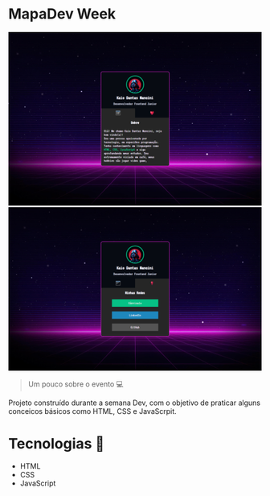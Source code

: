 # MapaDev Week

![preview](./.github/sobre.png)
![preview](./.github/redes-sociais.png)

> Um pouco sobre o evento 💻

Projeto construído durante a semana Dev, com o objetivo de praticar alguns conceicos básicos como HTML, CSS e JavaScrpit.

# Tecnologias 🚀
- HTML
- CSS
- JavaScript
